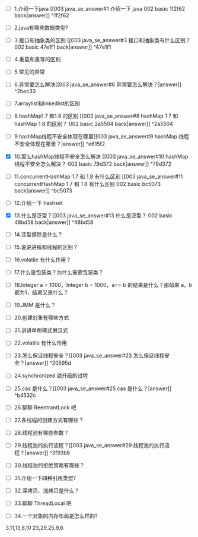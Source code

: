 - [ ] 1.介绍一下java  [[003 java_se_answer#1 介绍一下 java 002 basic 1f2f62 back|answer]] ^1f2f62
- [ ] 2.java有哪些数据类型?
- [ ] 3.接口和抽象类的区别  [[003 java_se_answer#3 接口和抽象类有什么区别？ 002 basic 47e1f1 back|answer]] ^47e1f1
- [ ] 4.重载和重写的区别
- [ ] 5.常见的异常
- [ ] 6.异常要怎么解决[[003 java_se_answer#6 异常要怎么解决？|answer]] ^2bec33
- [ ] 7.arraylist和linkedlist的区别
- [ ] 8.hashMap1.7 和1.8 的区别  [[003 java_se_answer#8 hashMap 1 7 和 hashMap 1 8 的区别？ 002 basic 2a5504 back|answer]] ^2a5504
- [ ] 9.hashMap线程不安全体现在哪里[[003 java_se_answer#9 hashMap 线程不安全体现在哪里？|answer]] ^e615f2
- [x] 10.那么hashMap线程不安全怎么解决  [[003 java_se_answer#10 hashMap 线程不安全怎么解决？ 002 basic 79d372 back|answer]] ^79d372
- [ ] 11.concurrentHashMap 1.7 和 1.8 有什么区别  [[003 java_se_answer#11 concurrentHashMap 1 7 和 1 8 有什么区别 002 basic bc5073 back|answer]] ^bc5073
- [ ] 12.介绍一下 hashset
- [x] 13.什么是泛型？[[003 java_se_answer#13 什么是泛型？ 002 basic 48bd58 back|answer]] ^48bd58
- [ ] 14.泛型擦除是什么？
- [ ] 15.说说进程和线程的区别？
- [ ] 16.volatile 有什么作用？
- [ ] 17.什么是包装类？为什么需要包装类？
- [ ] 18.Integer a = 1000，Integer b = 1000，a== b 的结果是什么？那如果 a，b 都为1，结果又是什么？
- [ ] 19.JMM 是什么？
- [ ] 20.创建对象有哪些方式
- [ ] 21.讲讲单例模式懒汉式
- [ ] 22.volatile 有什么作用
- [ ] 23.怎么保证线程安全？[[003 java_se_answer#23 怎么保证线程安全？|answer]] ^20595d
- [ ] 24.synchronized 锁升级的过程
- [ ] 25.cas 是什么？[[003 java_se_answer#25 cas 是什么？|answer]] ^b4532c
- [ ] 26.聊聊 ReentrantLock 吧
- [ ] 27.多线程的创建方式有哪些？
- [ ] 28.线程池有哪些参数？
- [ ] 29.线程池的执行流程？[[003 java_se_answer#29 线程池的执行流程？|answer]] ^3f93b6
- [ ] 30.线程池的拒绝策略有哪些？
- [ ] 31.介绍一下四种引用类型?
- [ ] 32.深拷贝、浅拷贝是什么？
- [ ] 33.聊聊 ThreadLocal 吧
- [ ] 34.一个对象的内存布局是怎么样的?


3,11,13,8,10
23,29,25,9,6




